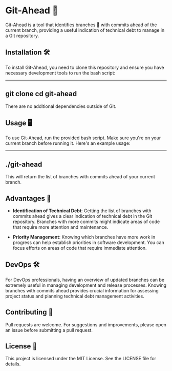 # Git-Ahead 🚀

Git-Ahead is a tool that identifies branches 🌿 with commits ahead of the current branch, providing a useful indication of technical debt to manage in a Git repository.

## Installation 🛠️

To install Git-Ahead, you need to clone this repository and ensure you have necessary development tools to run the bash script:

---
git clone <repository-url>
cd git-ahead
---

There are no additional dependencies outside of Git.

## Usage 🖥️

To use Git-Ahead, run the provided bash script. Make sure you're on your current branch before running it. Here's an example usage:

---
./git-ahead
---

This will return the list of branches with commits ahead of your current branch.

## Advantages 🌟

- **Identification of Technical Debt**: Getting the list of branches with commits ahead gives a clear indication of technical debt in the Git repository. Branches with more commits might indicate areas of code that require more attention and maintenance.

- **Priority Management**: Knowing which branches have more work in progress can help establish priorities in software development. You can focus efforts on areas of code that require immediate attention.

## DevOps 🛠️

For DevOps professionals, having an overview of updated branches can be extremely useful in managing development and release processes. Knowing branches with commits ahead provides crucial information for assessing project status and planning technical debt management activities.

## Contributing 🤝

Pull requests are welcome. For suggestions and improvements, please open an issue before submitting a pull request.

## License 📝

This project is licensed under the MIT License. See the LICENSE file for details.
